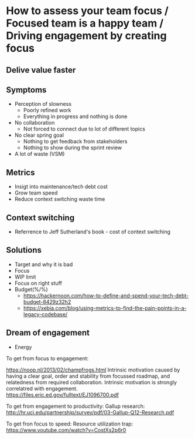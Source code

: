 # How to assess your team focus / Focused team is a happy team / Driving engagement by creating focus
## Delive value faster
## Symptoms
- Perception of slowness
  - Poorly refined work
  - Everything in progress and nothing is done
- No collaboration
  - Not forced to connect due to lot of different topics
- No clear spring goal
  - Nothing to get feedback from stakeholders
  - Nothing to show during the sprint review
- A lot of waste (VSM)
## Metrics
- Insigt into maintenance/tech debt cost
- Grow team speed
- Reduce context switching waste time
## Context switching
- Referrence to Jeff Sutherland's book - cost of context switching
## Solutions
- Target and why it is bad
- Focus
- WIP limit
- Focus on right stuff
- Budget(%/%)
  - https://hackernoon.com/how-to-define-and-spend-your-tech-debt-budget-8429z32h2
  - https://xebia.com/blog/using-metrics-to-find-the-pain-points-in-a-legacy-codebase/
## Dream of engagement
- Energy

To get from focus to engagement:

https://noop.nl/2013/02/champfrogs.html Intrinsic motivation caused by having a clear goal, order and stability from focussed roadmap, and relatedness from required collaboration. Intrinsic motivation is strongly correlatred with engagement. https://files.eric.ed.gov/fulltext/EJ1096700.pdf

To get from engagement to productivity:
Gallup research: http://hr.uci.edu/partnership/survey/pdf/03-Gallup-Q12-Research.pdf

To get fron focus to speed:
Resource utilization trap: https://www.youtube.com/watch?v=CostXs2p6r0
